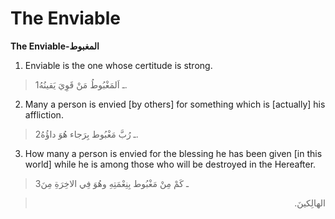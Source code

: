 The Enviable
============

**The Enviable-المغبوط**

1. Enviable is the one whose certitude is strong.

> 1ـ اَلمَغْبُوطُ مَنْ قَوِيَ يَقينُهُ.

2. Many a person is envied [by others] for something which is [actually]
his affliction.

> 2ـ رُبَّ مَغْبُوط بِرَجاء هُوَ داؤُهُ.

3. How many a person is envied for the blessing he has been given [in
this world] while he is among those who will be destroyed in the
Hereafter.

> 3ـ كَمْ مِنْ مَغْبُوط بِنِعْمَتِهِ وهُوَ فِي الاخِرَةِ مِنَ
<blockquote dir="rtl">
  <p>
الهالِكينَ.
  </p>
</blockquote>


